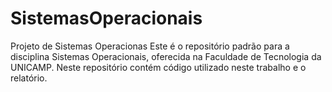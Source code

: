 # SistemasOperacionais
Projeto de Sistemas Operacionas
Este é o repositório padrão para a disciplina Sistemas Operacionais, oferecida na Faculdade de Tecnologia da UNICAMP. Neste repositório contém código utilizado neste trabalho e o relatório.
